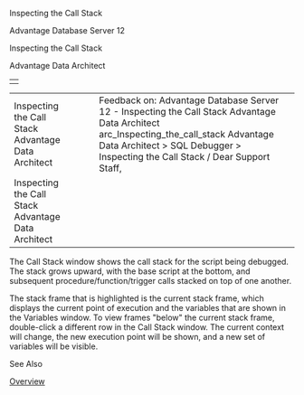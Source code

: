 Inspecting the Call Stack




Advantage Database Server 12  

Inspecting the Call Stack

Advantage Data Architect

|  |
| --- |
|  |

|  |  |  |  |  |
| --- | --- | --- | --- | --- |
| Inspecting the Call Stack  Advantage Data Architect |  |  | Feedback on: Advantage Database Server 12 - Inspecting the Call Stack Advantage Data Architect arc\_Inspecting\_the\_call\_stack Advantage Data Architect > SQL Debugger > Inspecting the Call Stack / Dear Support Staff, |  |
| Inspecting the Call Stack  Advantage Data Architect |  |  |  |  |

The Call Stack window shows the call stack for the script being debugged. The stack grows upward, with the base script at the bottom, and subsequent procedure/function/trigger calls stacked on top of one another.

The stack frame that is highlighted is the current stack frame, which displays the current point of execution and the variables that are shown in the Variables window. To view frames "below" the current stack frame, double-click a different row in the Call Stack window. The current context will change, the new execution point will be shown, and a new set of variables will be visible.

See Also

[Overview](arc_overview_debugger.htm)